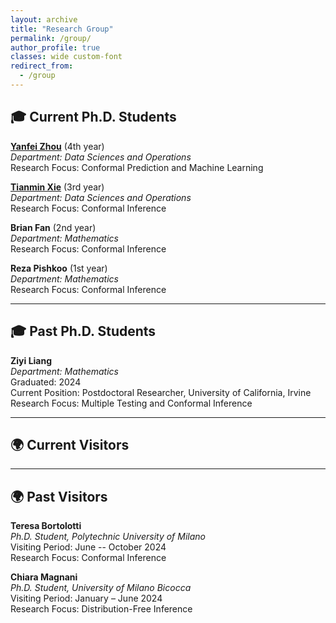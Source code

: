 ```yaml
---
layout: archive
title: "Research Group"
permalink: /group/
author_profile: true
classes: wide custom-font
redirect_from:
  - /group
---
```



## 🎓 Current Ph.D. Students

[**Yanfei Zhou**](https://sites.google.com/usc.edu/yanfeizhou) (4th year)  
_Department: Data Sciences and Operations_  
Research Focus: Conformal Prediction and Machine Learning

[**Tianmin Xie**](https://www.marshall.usc.edu/personnel/tianmin-xie) (3rd year)  
_Department: Data Sciences and Operations_  
Research Focus: Conformal Inference

**Brian Fan** (2nd year)  
_Department: Mathematics_  
Research Focus: Conformal Inference

**Reza Pishkoo** (1st year)  
_Department: Mathematics_  
Research Focus: Conformal Inference

---

## 🎓 Past Ph.D. Students

**Ziyi Liang**  
_Department: Mathematics_  
Graduated: 2024  
Current Position: Postdoctoral Researcher, University of California, Irvine  
Research Focus: Multiple Testing and Conformal Inference

---

## 🌍 Current Visitors


---

## 🌍 Past Visitors

**Teresa Bortolotti**  
_Ph.D. Student, Polytechnic University of Milano_  
Visiting Period: June -- October 2024  
Research Focus: Conformal Inference

**Chiara Magnani**  
_Ph.D. Student, University of Milano Bicocca_  
Visiting Period: January – June 2024  
Research Focus: Distribution-Free Inference
